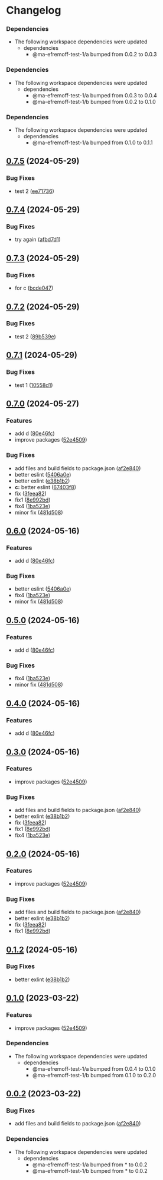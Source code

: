 # Changelog

### Dependencies

* The following workspace dependencies were updated
  * dependencies
    * @ma-efremoff-test-1/a bumped from 0.0.2 to 0.0.3

### Dependencies

* The following workspace dependencies were updated
  * dependencies
    * @ma-efremoff-test-1/a bumped from 0.0.3 to 0.0.4
    * @ma-efremoff-test-1/b bumped from 0.0.2 to 0.1.0

### Dependencies

* The following workspace dependencies were updated
  * dependencies
    * @ma-efremoff-test-1/a bumped from 0.1.0 to 0.1.1

## [0.7.5](https://github.com/ma-efremoff/my-test-repo/compare/c-v0.7.4...c-v0.7.5) (2024-05-29)


### Bug Fixes

* test 2 ([ee71736](https://github.com/ma-efremoff/my-test-repo/commit/ee71736fce12272ee4da2cf4a10c105ea88c1ec3))

## [0.7.4](https://github.com/ma-efremoff/my-test-repo/compare/c-v0.7.3...c-v0.7.4) (2024-05-29)


### Bug Fixes

* try again ([afbd7d1](https://github.com/ma-efremoff/my-test-repo/commit/afbd7d15438a94a115d7709dc788c6d8cca98d88))

## [0.7.3](https://github.com/ma-efremoff/my-test-repo/compare/c-v0.7.2...c-v0.7.3) (2024-05-29)


### Bug Fixes

* for c ([bcde047](https://github.com/ma-efremoff/my-test-repo/commit/bcde0473965647a323d6c5f86fbdcde07187ba52))

## [0.7.2](https://github.com/ma-efremoff/my-test-repo/compare/c-v0.7.1...c-v0.7.2) (2024-05-29)


### Bug Fixes

* test 2 ([89b539e](https://github.com/ma-efremoff/my-test-repo/commit/89b539e9c3b768689a7f177674e959b369fcebab))

## [0.7.1](https://github.com/ma-efremoff/my-test-repo/compare/c-v0.7.0...c-v0.7.1) (2024-05-29)


### Bug Fixes

* test 1 ([10558d1](https://github.com/ma-efremoff/my-test-repo/commit/10558d1e13e16dbc54fbd32395582f19ae1c0b99))

## [0.7.0](https://github.com/ma-efremoff/my-test-repo/compare/c-v0.6.0...c-v0.7.0) (2024-05-27)


### Features

* add d ([80e46fc](https://github.com/ma-efremoff/my-test-repo/commit/80e46fc7ce5e5a8522bb901eaaf0eda477724a5b))
* improve packages ([52e4509](https://github.com/ma-efremoff/my-test-repo/commit/52e450983ce0bb37314ec07ca6838c88a83bda6d))


### Bug Fixes

* add files and build fields to package.json ([af2e840](https://github.com/ma-efremoff/my-test-repo/commit/af2e8405ab8637990d8a744a2a724ad8e4ba4516))
* better eslint ([5406a0e](https://github.com/ma-efremoff/my-test-repo/commit/5406a0e7556510f315de5666ca1076515fee7381))
* better exlint ([e38b1b2](https://github.com/ma-efremoff/my-test-repo/commit/e38b1b226a321c9fa6421a6cad574a5decb9c503))
* **c:** better eslint ([67403f8](https://github.com/ma-efremoff/my-test-repo/commit/67403f807a1ebf311de7cb00a6779025b17765cf))
* fix ([3feea82](https://github.com/ma-efremoff/my-test-repo/commit/3feea82aab32f71f2b42f5004164faea757275f1))
* fix1 ([8e992bd](https://github.com/ma-efremoff/my-test-repo/commit/8e992bdd079ac3f3c933b66f141417a642685553))
* fix4 ([1ba523e](https://github.com/ma-efremoff/my-test-repo/commit/1ba523e0c5e143a40bc22d368b78bbd863aada36))
* minor fix ([481d508](https://github.com/ma-efremoff/my-test-repo/commit/481d508e3ed7cc9da866bccf0fd8d7f2c1cfd530))

## [0.6.0](https://github.com/ma-efremoff/my-test-repo/compare/v0.5.0...v0.6.0) (2024-05-16)


### Features

* add d ([80e46fc](https://github.com/ma-efremoff/my-test-repo/commit/80e46fc7ce5e5a8522bb901eaaf0eda477724a5b))


### Bug Fixes

* better eslint ([5406a0e](https://github.com/ma-efremoff/my-test-repo/commit/5406a0e7556510f315de5666ca1076515fee7381))
* fix4 ([1ba523e](https://github.com/ma-efremoff/my-test-repo/commit/1ba523e0c5e143a40bc22d368b78bbd863aada36))
* minor fix ([481d508](https://github.com/ma-efremoff/my-test-repo/commit/481d508e3ed7cc9da866bccf0fd8d7f2c1cfd530))

## [0.5.0](https://github.com/ma-efremoff/my-test-repo/compare/v0.4.0...v0.5.0) (2024-05-16)


### Features

* add d ([80e46fc](https://github.com/ma-efremoff/my-test-repo/commit/80e46fc7ce5e5a8522bb901eaaf0eda477724a5b))


### Bug Fixes

* fix4 ([1ba523e](https://github.com/ma-efremoff/my-test-repo/commit/1ba523e0c5e143a40bc22d368b78bbd863aada36))
* minor fix ([481d508](https://github.com/ma-efremoff/my-test-repo/commit/481d508e3ed7cc9da866bccf0fd8d7f2c1cfd530))

## [0.4.0](https://github.com/ma-efremoff/my-test-repo/compare/v0.3.0...v0.4.0) (2024-05-16)


### Features

* add d ([80e46fc](https://github.com/ma-efremoff/my-test-repo/commit/80e46fc7ce5e5a8522bb901eaaf0eda477724a5b))

## [0.3.0](https://github.com/ma-efremoff/my-test-repo/compare/v0.2.0...v0.3.0) (2024-05-16)


### Features

* improve packages ([52e4509](https://github.com/ma-efremoff/my-test-repo/commit/52e450983ce0bb37314ec07ca6838c88a83bda6d))


### Bug Fixes

* add files and build fields to package.json ([af2e840](https://github.com/ma-efremoff/my-test-repo/commit/af2e8405ab8637990d8a744a2a724ad8e4ba4516))
* better exlint ([e38b1b2](https://github.com/ma-efremoff/my-test-repo/commit/e38b1b226a321c9fa6421a6cad574a5decb9c503))
* fix ([3feea82](https://github.com/ma-efremoff/my-test-repo/commit/3feea82aab32f71f2b42f5004164faea757275f1))
* fix1 ([8e992bd](https://github.com/ma-efremoff/my-test-repo/commit/8e992bdd079ac3f3c933b66f141417a642685553))
* fix4 ([1ba523e](https://github.com/ma-efremoff/my-test-repo/commit/1ba523e0c5e143a40bc22d368b78bbd863aada36))

## [0.2.0](https://github.com/ma-efremoff/my-test-repo/compare/c-v0.1.2...c-v0.2.0) (2024-05-16)


### Features

* improve packages ([52e4509](https://github.com/ma-efremoff/my-test-repo/commit/52e450983ce0bb37314ec07ca6838c88a83bda6d))


### Bug Fixes

* add files and build fields to package.json ([af2e840](https://github.com/ma-efremoff/my-test-repo/commit/af2e8405ab8637990d8a744a2a724ad8e4ba4516))
* better exlint ([e38b1b2](https://github.com/ma-efremoff/my-test-repo/commit/e38b1b226a321c9fa6421a6cad574a5decb9c503))
* fix ([3feea82](https://github.com/ma-efremoff/my-test-repo/commit/3feea82aab32f71f2b42f5004164faea757275f1))
* fix1 ([8e992bd](https://github.com/ma-efremoff/my-test-repo/commit/8e992bdd079ac3f3c933b66f141417a642685553))

## [0.1.2](https://github.com/ma-efremoff/my-test-repo/compare/c-v0.1.1...c-v0.1.2) (2024-05-16)


### Bug Fixes

* better exlint ([e38b1b2](https://github.com/ma-efremoff/my-test-repo/commit/e38b1b226a321c9fa6421a6cad574a5decb9c503))

## [0.1.0](https://github.com/ma-efremoff/my-test-repo/compare/c-v0.0.4...c-v0.1.0) (2023-03-22)


### Features

* improve packages ([52e4509](https://github.com/ma-efremoff/my-test-repo/commit/52e450983ce0bb37314ec07ca6838c88a83bda6d))


### Dependencies

* The following workspace dependencies were updated
  * dependencies
    * @ma-efremoff-test-1/a bumped from 0.0.4 to 0.1.0
    * @ma-efremoff-test-1/b bumped from 0.1.0 to 0.2.0

## [0.0.2](https://github.com/ma-efremoff/my-test-repo/compare/c-v0.0.1...c-v0.0.2) (2023-03-22)


### Bug Fixes

* add files and build fields to package.json ([af2e840](https://github.com/ma-efremoff/my-test-repo/commit/af2e8405ab8637990d8a744a2a724ad8e4ba4516))


### Dependencies

* The following workspace dependencies were updated
  * dependencies
    * @ma-efremoff-test-1/a bumped from * to 0.0.2
    * @ma-efremoff-test-1/b bumped from * to 0.0.2
